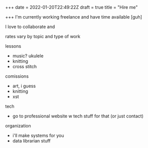 +++
date = 2022-01-20T22:49:22Z
draft = true
title = "Hire me"

+++
I'm currently working freelance and have time available \[guh\]

I love to collaborate and 

rates vary by topic and type of work

lessons

* music? ukulele
* knitting
* cross stitch

comissions

* art, i guess
* knitting
* xst

tech

* go to professional website w tech stuff for that (or just contact)

organization

* i'll make systems for you
* data librarian stuff